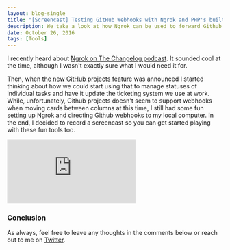 ```yaml
---
layout: blog-single
title: "[Screencast] Testing GitHub Webhooks with Ngrok and PHP's built-in web server"
description: We take a look at how Ngrok can be used to forward Github webhooks to PHP's built-in server, running on localhost.
date: October 26, 2016
tags: [Tools]
---
```


I recently heard about [Ngrok on The Changelog podcast](http://5by5.tv/changelog/210). It sounded cool at the time, although I wasn't exactly sure what I would need it for.

Then, when [the new GitHub projects feature](https://help.github.com/articles/tracking-the-progress-of-your-work-with-projects/) was announced I started thinking about how we could start using that to manage statuses of individual tasks and have it update the ticketing system we use at work. While, unfortunately, Github projects doesn't seem to support webhooks when moving cards between columns at this time, I still had some fun setting up Ngrok and directing Github webhooks to my local computer. In the end, I decided to record a screencast so you can get started playing with these fun tools too.

<!-- excerpt_separator -->

<div class="embed-container">
<iframe src="https://www.youtube.com/embed/pVmtNH51mSE" frameborder="0" allowfullscreen></iframe>
</div>

### Conclusion

As always, feel free to leave any thoughts in the comments below or reach out to me on [Twitter](http://twitter.com/maxpchadwick).
